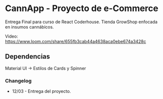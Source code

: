 # CannApp - Proyecto de e-Commerce

Entrega Final para curso de React Coderhouse.
Tienda GrowShop enfocada en insumos cannábicos.

Video: https://www.loom.com/share/655fb3cab44a4638aca0ebe674a3428c 

## Dependencias
Material UI -> Estilos de Cards y Spinner

### Changelog

- 12/03 - Entrega del proyecto.
